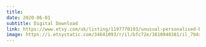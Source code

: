 ```yaml
---
title: 
date: 2020-06-01
subtitle: Digital Download
link: https://www.etsy.com/uk/listing/1197770193/unusual-personalised-bespoke-couples-in
image: https://i.etsystatic.com/34641093/r/il/bfc72e/3810940381/il_794xN.3810940381_l0f4.jpg
---
```

